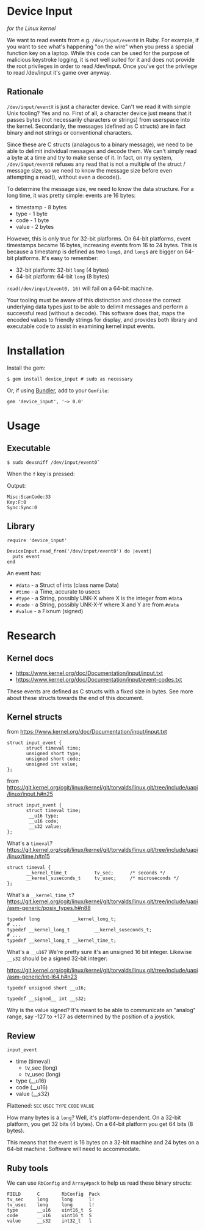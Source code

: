 # Device Input

*for the Linux kernel*

We want to read events from e.g. `/dev/input/event0` in Ruby.  For example,
if you want to see what's happening "on the wire" when you press a special
function key on a laptop.  While this code can be used for the purpose of
malicious keystroke logging, it is not well suited for it and does not provide
the root privileges in order to read /dev/input.  Once you've got the
privilege to read /dev/input it's game over anyway.

## Rationale

`/dev/input/eventX` is just a character device.  Can't we read it with simple
Unix tooling?  Yes and no.  First of all, a character device just means that
it passes bytes (not necessarily characters or strings) from userspace into
the kernel.  Secondarily, the messages (defined as C structs) are in fact
binary and not strings or conventional characters.

Since these are C structs (analagous to a binary message), we need to be able
to delimit individual messages and decode them.  We can't simply read a byte
at a time and try to make sense of it.  In fact, on my system,
`/dev/input/event0` refuses any read that is not a multiple of the struct /
message size, so we need to know the message size before even attempting a
read(), without even a decode().

To determine the message size, we need to know the data structure.  For a
long time, it was pretty simple: events are 16 bytes:

* timestamp - 8 bytes
* type - 1 byte
* code - 1 byte
* value - 2 bytes

However, this is only true for 32-bit platforms.  On 64-bit platforms, event
timestamps became 16 bytes, increasing events from 16 to 24 bytes.  This is
because a timestamp is defined as two `long`s, and `long`s are bigger on
64-bit platforms.  It's easy to remember:

* 32-bit platform: 32-bit `long` (4 bytes)
* 64-bit platform: 64-bit `long` (8 bytes)

`read(/dev/input/event0, 16)` will fail on a 64-bit machine.

Your tooling must be aware of this distinction and choose the correct
underlying data types just to be able to delimit messages and perform a
successful read (without a decode).  This software does that, maps the encoded
values to friendly strings for display, and provides both library and
executable code to assist in examining kernel input events.

# Installation

Install the gem:

```
$ gem install device_input # sudo as necessary
```

Or, if using [Bundler](http://bundler.io/), add to your `Gemfile`:

```
gem 'device_input', '~> 0.0'
```

# Usage

## Executable

```
$ sudo devsniff /dev/input/event0`
```

When the `f` key is pressed:

Output:
```
Misc:ScanCode:33
Key:F:0
Sync:Sync:0

```

## Library

```
require 'device_input'

DeviceInput.read_from('/dev/input/event0') do |event|
  puts event
end
```

An event has:

* `#data` - a Struct of ints (class name Data)
* `#time` - a Time, accurate to usecs
* `#type` - a String, possibly UNK-X where X is the integer from `#data`
* `#code` - a String, possibly UNK-X-Y where X and Y are from `#data`
* `#value` - a Fixnum (signed)

# Research

## Kernel docs

* https://www.kernel.org/doc/Documentation/input/input.txt
* https://www.kernel.org/doc/Documentation/input/event-codes.txt

These events are defined as C structs with a fixed size in bytes.  See more
about these structs towards the end of this document.

## Kernel structs

from https://www.kernel.org/doc/Documentation/input/input.txt

```
struct input_event {
       struct timeval time;
       unsigned short type;
       unsigned short code;
       unsigned int value;
};
```

from
https://git.kernel.org/cgit/linux/kernel/git/torvalds/linux.git/tree/include/uapi/linux/input.h#n25

```
struct input_event {
       struct timeval time;
        __u16 type;
        __u16 code;
        __s32 value;
};
```

What's a `timeval`?
https://git.kernel.org/cgit/linux/kernel/git/torvalds/linux.git/tree/include/uapi/linux/time.h#n15

```
struct timeval {
       __kernel_time_t          tv_sec;      /* seconds */
       __kernel_suseconds_t     tv_usec;     /* microseconds */
};
```

What's a `__kernel_time_t`?
https://git.kernel.org/cgit/linux/kernel/git/torvalds/linux.git/tree/include/uapi/asm-generic/posix_types.h#n88

```
typedef long            __kernel_long_t;
# ...
typedef __kernel_long_t         __kernel_suseconds_t;
# ...
typedef __kernel_long_t __kernel_time_t;
```

What's a `__u16`?  We're pretty sure it's an unsigned 16 bit integer.
Likewise `__s32` should be a signed 32-bit integer:

https://git.kernel.org/cgit/linux/kernel/git/torvalds/linux.git/tree/include/uapi/asm-generic/int-l64.h#n23

```
typedef unsigned short __u16;

typedef __signed__ int __s32;
```

Why is the value signed?  It's meant to be able to communicate an "analog"
range, say -127 to +127 as determined by the position of a joystick.

## Review

`input_event`

* time (timeval)
  - tv_sec (long)
  - tv_usec (long)
* type (__u16)
* code (__u16)
* value (__s32)

Flattened: `SEC` `USEC` `TYPE` `CODE` `VALUE`

How many bytes is a `long`?  Well, it's platform-dependent.  On a 32-bit
platform, you get 32 bits (4 bytes).  On a 64-bit platform you get 64 bits
(8 bytes).

This means that the event is 16 bytes on a 32-bit machine and 24 bytes on a
64-bit machine.  Software will need to accommodate.

## Ruby tools

We can use `RbConfig` and `Array#pack` to help us read these binary structs:

```
FIELD      C        RbConfig  Pack
tv_sec     long     long      l!
tv_usec    long     long      l!
type       __u16    uint16_t  S
code       __u16    uint16_t  S
value      __s32    int32_t   l
```

